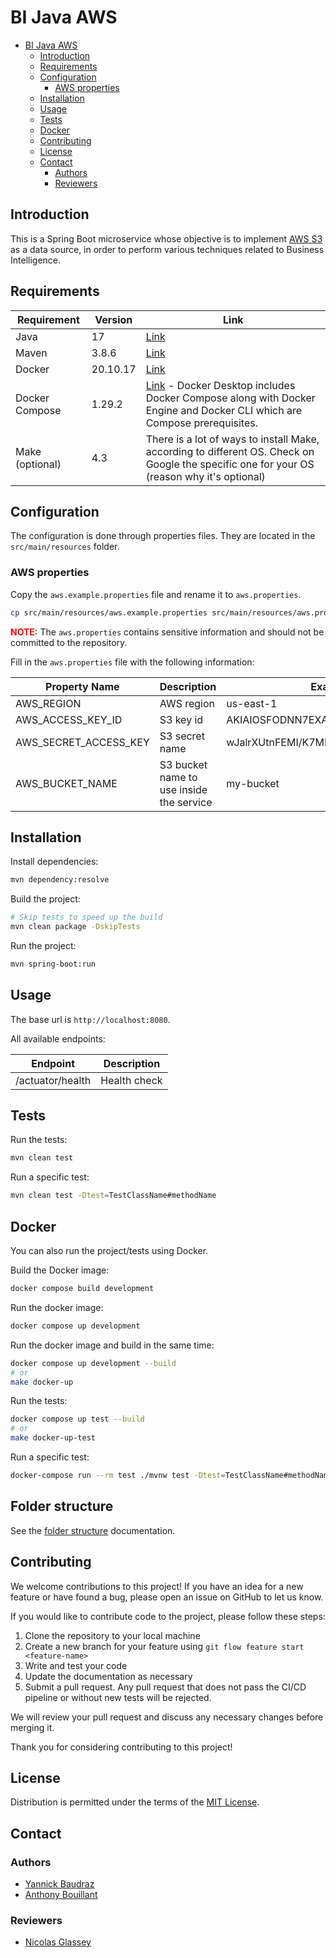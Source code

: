 # BI Java AWS

* [BI Java AWS](#bi-java-aws)
    * [Introduction](#introduction)
    * [Requirements](#requirements)
    * [Configuration](#configuration)
        * [AWS properties](#aws-properties)
    * [Installation](#installation)
    * [Usage](#usage)
    * [Tests](#tests)
    * [Docker](#docker)
    * [Contributing](#contributing)
    * [License](#license)
    * [Contact](#contact)
        * [Authors](#authors)
        * [Reviewers](#reviewers)

## Introduction

This is a Spring Boot microservice whose objective is to implement [AWS S3](https://aws.amazon.com/s3/) as a data
source, in order to perform various techniques related to Business Intelligence.

## Requirements

| Requirement     | Version  | Link                                                                                                                                                               |
|-----------------|----------|--------------------------------------------------------------------------------------------------------------------------------------------------------------------|
| Java            | 17       | [Link](https://docs.aws.amazon.com/corretto/latest/corretto-17-ug/downloads-list.html)                                                                             |
| Maven           | 3.8.6    | [Link](https://maven.apache.org/download.cgi)                                                                                                                      |
| Docker          | 20.10.17 | [Link](https://docs.docker.com/engine/install/)                                                                                                                    |
| Docker Compose  | 1.29.2   | [Link](https://docs.docker.com/compose/install/) - Docker Desktop includes Docker Compose along with Docker Engine and Docker CLI which are Compose prerequisites. |
| Make (optional) | 4.3      | There is a lot of ways to install Make, according to different OS. Check on Google the specific one for your OS (reason why it's optional)                         |

## Configuration

The configuration is done through properties files. They are located in the `src/main/resources` folder.

### AWS properties

Copy the `aws.example.properties` file and rename it to `aws.properties`.

```bash
cp src/main/resources/aws.example.properties src/main/resources/aws.properties
```

<span style="color:red">**NOTE:**</span> The `aws.properties` contains sensitive information and should not be committed
to the repository.

Fill in the `aws.properties` file with the following information:

| Property Name         | Description                              | Example Value                            |
|-----------------------|------------------------------------------|------------------------------------------|
| AWS_REGION            | AWS region                               | us-east-1                                |
| AWS_ACCESS_KEY_ID     | S3 key id                                | AKIAIOSFODNN7EXAMPLE                     |
| AWS_SECRET_ACCESS_KEY | S3 secret name                           | wJalrXUtnFEMI/K7MDENG/bPxRfiCYEXAMPLEKEY |
| AWS_BUCKET_NAME       | S3 bucket name to use inside the service | my-bucket                                |

## Installation

Install dependencies:

```bash
mvn dependency:resolve
```

Build the project:

```bash
# Skip tests to speed up the build
mvn clean package -DskipTests
```

Run the project:

```bash
mvn spring-boot:run
```

## Usage

The base url is `http://localhost:8080`.

All available endpoints:

| Endpoint         | Description                                                        |
|------------------|--------------------------------------------------------------------|
| /actuator/health | Health check                                                       |

## Tests

Run the tests:

```bash
mvn clean test
```

Run a specific test:

```bash
mvn clean test -Dtest=TestClassName#methodName
```

[//]: # (TODO : add test coverage section)

## Docker

You can also run the project/tests using Docker.

Build the Docker image:

```bash
docker compose build development
```

Run the docker image:

```bash
docker compose up development
```

Run the docker image and build in the same time:

```bash
docker compose up development --build
# or
make docker-up
```

Run the tests:

```bash
docker compose up test --build
# or
make docker-up-test
```
Run a specific test:

```bash
docker-compose run --rm test ./mvnw test -Dtest=TestClassName#methodName
```

## Folder structure

See the [folder structure](doc/FOLDERS_STRUCTURE.md) documentation.

## Contributing

We welcome contributions to this project! If you have an idea for a new feature or have found a bug, please open
an issue on GitHub to let us know.

If you would like to contribute code to the project, please follow these steps:

1. Clone the repository to your local machine
2. Create a new branch for your feature using `git flow feature start <feature-name>`
3. Write and test your code
4. Update the documentation as necessary
5. Submit a pull request. Any pull request that does not pass the CI/CD pipeline or without new tests will be rejected.

We will review your pull request and discuss any necessary changes before merging it.

Thank you for considering contributing to this project!

## License

Distribution is permitted under the terms of the [MIT License](LICENSE.md).

## Contact

### Authors

- [Yannick Baudraz](https://github.com/yannickcpnv)
- [Anthony Bouillant](https://github.com/antbou)

### Reviewers

- [Nicolas Glassey](https://github.com/NicolasGlassey)
